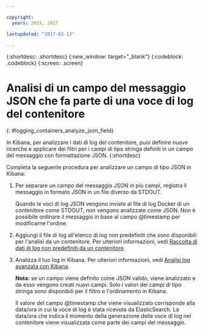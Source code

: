 ```yaml
---

copyright:
  years: 2015, 2017

lastupdated: "2017-03-13"

---
```



{:shortdesc: .shortdesc}
{:new_window: target="_blank"}
{:codeblock: .codeblock}
{:screen: .screen}


# Analisi di un campo del messaggio JSON che fa parte di una voce di log del contenitore
{: #logging_containers_analyze_json_field}

In Kibana, per analizzare i dati di log del contenitore, puoi definire nuove ricerche e applicare dei filtri per i campi di tipo stringa definiti in un campo del messaggio con formattazione JSON.
{:shortdesc}

Completa la seguente procedura per analizzare un campo di tipo JSON in Kibana:

1. Per separare un campo del messaggio JSON in più campi, registra il messaggio in formato JSON in un file diverso da STDOUT. 

    Quando le voci di log JSON vengono inviate al file di log Docker di un contenitore come STDOUT, non vengono analizzate come JSON. Non è possibile ordinare il messaggio in base al campo @timestamp per modificarne l'ordine.  

2. Aggiungi il file di log all'elenco di log non predefiniti che sono disponibili per l'analisi da un contenitore. Per ulteriori informazioni, vedi [Raccolta di dati di log non predefiniti da un contenitore](logging_containers_other_logs.html#logging_containers_collect_data). 

3. Analizza il tuo log in Kibana. Per ulteriori informazioni, vedi [Analisi log avanzata con Kibana](../kibana4/logging_analyzing_logs_Kibana.html#analyzing_logs_Kibana).

    **Nota:** se un campo viene definito come JSON valido, viene analizzato e da esso vengono creati nuovi campi. Solo i valori dei campi di tipo stringa sono disponibili per il filtro e l'ordinamento in Kibana.
    
    Il valore del campo @timestamp che viene visualizzato corrisponde alla data/ora in cui la voce di log è stata ricevuta da ElasticSearch. La data/ora che indica il momento della generazione della voce di log nel contenitore viene visualizzata come parte dei campi del messaggio.
    


